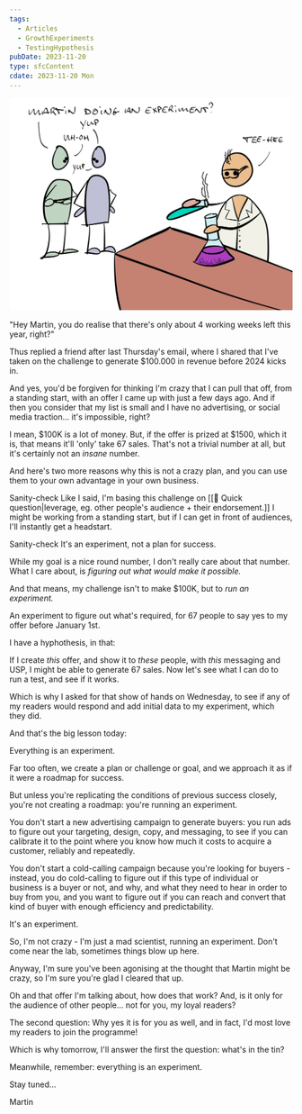 ```yaml
---
tags:
  - Articles
  - GrowthExperiments
  - TestingHypothesis
pubDate: 2023-11-20
type: sfcContent
cdate: 2023-11-20 Mon
---
```


![](Media/SalesFlowCoach.app_Everything-is-an-experiment_MartinStellar.jpeg)

"Hey Martin, you do realise that there's only about 4 working weeks left this year, right?"

Thus replied a friend after last Thursday's email, where I shared that I've taken on the challenge to generate $100.000 in revenue before 2024 kicks in.

And yes, you'd be forgiven for thinking I'm crazy that I can pull that off, from a standing start, with an offer I came up with just a few days ago. And if then you consider that my list is small and I have no advertising, or social media traction... it's impossible, right?

I mean, $100K is a lot of money. But, if the offer is prized at $1500, which it is, that means it'll 'only' take 67 sales. That's not a trivial number at all, but it's certainly not an *insane* number.

And here's two more reasons why this is not a crazy plan, and you can use them to your own advantage in your own business.

Sanity-check Like I said, I'm basing this challenge on [[📄 Quick question|leverage, eg. other people's audience + their endorsement.]] I might be working from a standing start, but if I ﻿can get in front of audiences, I'll instantly get a headstart.

Sanity-check It's an experiment, not a plan for success.

While my goal is a nice round number, I don't really care about that number. What I care about, is *figuring out what would make it possible.*

And that means, my challenge isn't to make $100K, but to *run an experiment.*

An experiment to figure out what's required, for 67 people to say yes to my offer before January 1st.

I have a hyphothesis, in that:

If I create *this* offer, and show it to *these* people, with *this* messaging and USP, I might be able to generate 67 sales. Now let's see what I can do to run a test, and see if it works.

Which is why I asked for that show of hands on Wednesday, to see if any of my readers would respond and add initial data to my experiment, which they did.

And that's the big lesson today:

Everything is an experiment.

Far too often, we create a plan or challenge or goal, and we approach it as if it were a roadmap for success.

But unless you're replicating the conditions of previous success closely, you're not creating a roadmap: you're running an experiment.

You don't start a new advertising campaign to generate buyers: you run ads to figure out your targeting, design, copy, and messaging, to see if you can calibrate it to the point where you know how much it costs to acquire a customer, reliably and repeatedly.

You don't start a cold-calling campaign because you're looking for buyers - instead, you do cold-calling to figure out if this type of individual or business is a buyer or not, and why, and what they need to hear in order to buy from you, and you want to figure out if you can reach and convert that kind of buyer with enough efficiency and predictability.

It's an experiment.

So, I'm not crazy - I'm just a mad scientist, running an experiment. Don't come near the lab, sometimes things blow up here.

Anyway, I'm sure you've been agonising at the thought that Martin might be crazy, so I'm sure you're glad I cleared that up.

Oh and that offer I'm talking about, how does that work? And, is it only for the audience of other people... not for you, my loyal readers?

The second question: Why yes it is for you as well, and in fact, I'd most love my readers to join the programme!

Which is why tomorrow, I'll answer the first the question: what's in the tin?

Meanwhile, remember: everything is an experiment.

Stay tuned...

Martin

